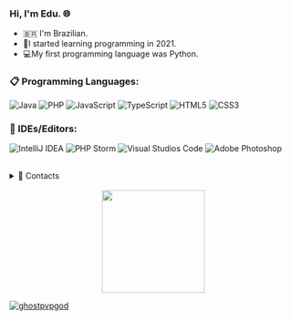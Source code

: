 ### Hi, I'm Edu. 🌐 

- 🇧🇷 I'm Brazilian.
- 🏁I started learning programming in 2021.
- 💻My first programming language was Python.


### 📋 Programming Languages:
   ![Java](https://img.shields.io/badge/Java-000000?style=for-the-badge&logo=java&logoColor=white)
   ![PHP](https://img.shields.io/badge/PHP-000000?style=for-the-badge&logo=PHP&logoColor=white)
   ![JavaScript](https://img.shields.io/badge/JavaScript-000000?style=for-the-badge&logo=javascript&logoColor=white)
   ![TypeScript](https://img.shields.io/badge/TypeScript-000000?style=for-the-badge&logo=typescript&logoColor=white)
   ![HTML5](https://img.shields.io/badge/HTML-000000?style=for-the-badge&logo=html5&logoColor=white)
   ![CSS3](https://img.shields.io/badge/CSS3-000000?style=for-the-badge&logo=CSS%20Wizardry&logoColor=white)
   
### 📄 IDEs/Editors:

  ![IntelliJ IDEA](https://img.shields.io/badge/IntelliJ-000000?style=for-the-badge&logo=intellij-idea&logoColor=white)
  ![PHP Storm](https://img.shields.io/badge/PHP%20Storm-000000?style=for-the-badge&logo=phpstorm&logoColor=white)
  ![Visual Studios Code](https://img.shields.io/badge/Visual%20Studio%20Code-000000?style=for-the-badge&logo=visual%20studio%20code&logoColor=blue)
  ![Adobe Photoshop](https://img.shields.io/badge/Adobe%20Photoshop-000000?style=for-the-badge&logo=adobe%20photoshop&logoColor=blue)

<br/>
<details>
  <summary>💬 Contacts</summary>
   </br> <img align="left" alt="Discord" target="blank" width="20px" src="https://cdn.discordapp.com/attachments/757025688975966229/1008505326515007669/a713ef217f3790b55e6023e9819a6549.png"
   <string>PeterALENDA#8397</string>
   </br> <img align="left" alt="Discord" target="blank" width="20px" src="https://cdn.discordapp.com/attachments/757025688975966229/1008501058999427173/4014997006191726-t640-removebg-preview.png"
   <string>Peterpro830@gmail.com</string>
</details> 

<br/>

<div align="center">
  <a href="https://github.com/EduardoSmania">
  <img height="180em" src="https://github-readme-stats.vercel.app/api?username=EduardoSmania&show_icons=false&theme=tokyonight&include_all_commits=true&count_private=true"/>
 <p align="left"> <img src="https://komarev.com/ghpvc/?username=EduardoSmania&label=Views&color=ff0000&style=flat-square" alt="ghostpvpgod" /> </p>
